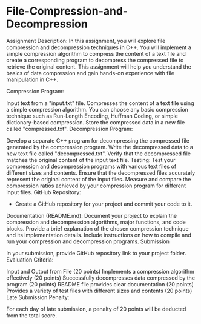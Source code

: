 # File-Compression-and-Decompression
Assignment Description: In this assignment, you will explore file compression and decompression techniques in C++. You will implement a simple compression algorithm to compress the content of a text file and create a corresponding program to decompress the compressed file to retrieve the original content. This assignment will help you understand the basics of data compression and gain hands-on experience with file manipulation in C++.

Compression Program:

Input text from a "input.txt" file.
Compresses the content of a text file using a simple compression algorithm. 
You can choose any basic compression technique such as Run-Length Encoding, Huffman Coding, or simple dictionary-based compression.
Store the compressed data in a new file called "compressed.txt".
Decompression Program:

Develop a separate C++ program for decompressing the compressed file generated by the compression program.
Write the decompressed data to a new text file called "decompressed.txt".
Verify that the decompressed file matches the original content of the input text file.
Testing:
Test your compression and decompression programs with various text files of different sizes and contents.
Ensure that the decompressed files accurately represent the original content of the input files.
Measure and compare the compression ratios achieved by your compression program for different input files.
GitHub Repository:

   - Create a GitHub repository for your project and commit your code to it. 

Documentation (README.md):
Document your project to explain the compression and decompression algorithms, major functions, and code blocks.
Provide a brief explanation of the chosen compression technique and its implementation details.
Include instructions on how to compile and run your compression and decompression programs.
Submission

In your submission, provide GitHub repository link to your project folder.
Evaluation Criteria:

Input and Output from File (20 points)
Implements a compression algorithm effectively (20 points)
Successfully decompresses data compressed by the program (20 points)
README file provides clear documentation (20 points)
Provides a variety of test files with different sizes and contents (20 points)
Late Submission Penalty:

For each day of late submission, a penalty of 20 points will be deducted from the total score.

